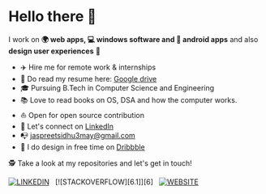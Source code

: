 # Hello there 👋

I work on **🌍 web apps, 💻 windows software and 📱 android apps** and also **design user experiences** 🎨    

* ✈️   Hire me for remote work & internships
* 💼   Do read my resume here: [Google drive](https://drive.google.com/file/d/1YzHvuccEFF_KV7W0cKScEYwktkd1kE0s/view)
* 🎓   Pursuing B.Tech in Computer Science and Engineering
* 📚   Love to read books on OS, DSA and how the computer works.
* ⛵   Open for open source contribution
* 🎉   Let's connect on [LinkedIn](https://www.linkedin.com/in/jaspreetsidhu13/)
* 📭   jaspreetsidhu3may@gmail.com
* 🎨   I do design in free time on [Dribbble](https://dribbble.com/Jaspreet_Sidhu)

🕵 Take a look at my repositories and let's get in touch!

[![LINKEDIN][5.1]][5] &nbsp;
[![STACKOVERFLOW][6.1]][6] &nbsp;
[![WEBSITE][7.1]][7] &nbsp;




[5.1]: http://ishandeveloper.com/ishandeveloper/icons/linkedin.png (LinkedIn Icon)

[7.1]: http://ishandeveloper.com/ishandeveloper/icons/web.png (Web Icon)

[5]: https://www.linkedin.com/in/jaspreetsidhu13/

[7]: https://github.com/jaspreetsidhu3/
